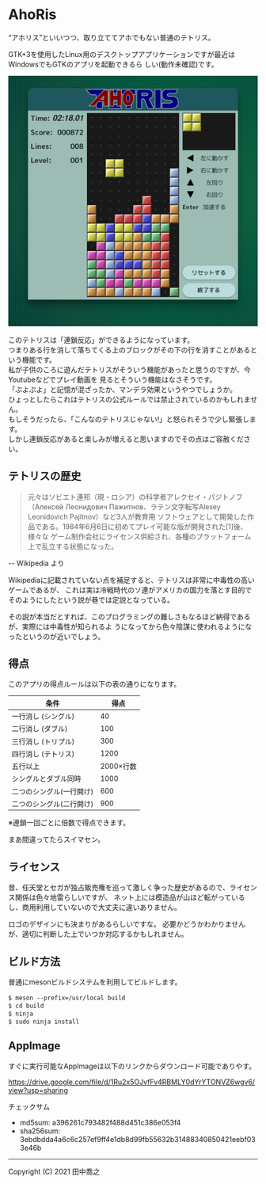 AhoRis
====================================================================================================
“アホリス”といいつつ、取り立ててアホでもない普通のテトリス。

GTK+3を使用したLinux用のデスクトップアプリケーションですが最近はWindowsでもGTKのアプリを起動できるら
しい(動作未確認)です。

![画像](docs/images/screenshot-1.png)

このテトリスは「連鎖反応」ができるようになっています。  
つまりある行を消して落ちてくる上のブロックがその下の行を消すことがあるという機能です。  
私が子供のころに遊んだテトリスがそういう機能があったと思うのですが、今Youtubeなどでプレイ動画を
見るとそういう機能はなさそうです。  
「ぷよぷよ」と記憶が混ざったか、マンデラ効果というやつでしょうか。  
ひょっとしたらこれはテトリスの公式ルールでは禁止されているのかもしれません。  
もしそうだったら、「こんなのテトリスじゃない!」と怒られそうで少し緊張します。  
しかし連鎖反応があると楽しみが増えると思いますのでその点はご容赦ください。

テトリスの歴史
----------------------------------------------------------------------------------------------------
> 元々はソビエト連邦（現・ロシア）の科学者アレクセイ・パジトノフ（Алексей
> Леонидович Пажитнов、ラテン文字転写Alexey Leonidovich Pajitnov）など3人が教育用
> ソフトウェアとして開発した作品である。1984年6月6日に初めてプレイ可能な版が開発された[1]後、様々な
> ゲーム制作会社にライセンス供給され、各種のプラットフォーム上で乱立する状態になった。

-- Wikipedia より

Wikipediaに記載されていない点を補足すると、テトリスは非常に中毒性の高いゲームであるが、
これは実は冷戦時代のソ連がアメリカの国力を落とす目的でそのようにしたという説が巷では定説となっている。

その説が本当だとすれば、このプログラミングの難しさもなるほど納得であるが、実際には中毒性が知られるよ
うになってから色々陰謀に使われるようになったというのが近いでしょう。

得点
----------------------------------------------------------------------------------------------------
このアプリの得点ルールは以下の表の通りになります。

| 条件                     | 得点       |
|--------------------------|------------|
| 一行消し (シングル)      | 40         |
| 二行消し (ダブル)        | 100        |
| 三行消し (トリプル)      | 300        |
| 四行消し (テトリス)      | 1200       |
| 五行以上                 | 2000×行数 |
| シングルとダブル同時     | 1000       |
| 二つのシングル(一行開け) | 600        |
| 二つのシングル(二行開け) | 900        |

※連鎖一回ごとに倍数で得点できます。

まあ間違ってたらスイマセン。

ライセンス
----------------------------------------------------------------------------------------------------
昔、任天堂とセガが独占販売権を巡って激しく争った歴史があるので、ライセンス関係は色々地雷らしいですが、
ネット上には模造品が山ほど転がっているし、商用利用していないので大丈夫に違いありません。

ロゴのデザインにも決まりがあるらしいですな。
必要かどうかわかりませんが、適切に判断した上でいつか対応するかもしれません。

ビルド方法
----------------------------------------------------------------------------------------------------
普通にmesonビルドシステムを利用してビルドします。

    $ meson --prefix=/usr/local build
	$ cd build
	$ ninja
	$ sudo ninja install

AppImage
----------------------------------------------------------------------------------------------------
すぐに実行可能なAppImageは以下のリンクからダウンロード可能でありやす。

<https://drive.google.com/file/d/1Ru2x5OJvfFv4RBMLY0dYrYTONVZ6wgv6/view?usp=sharing>

チェックサム

* md5sum: a396261c793482f488d451c386e053f4
* sha256sum: 3ebdbdda4a6c6c257ef9ff4e1db8d99fb55632b31488340850421eebf033e46b

----------------------------------------------------------------------------------------------------

Copyright (C) 2021 田中喬之
